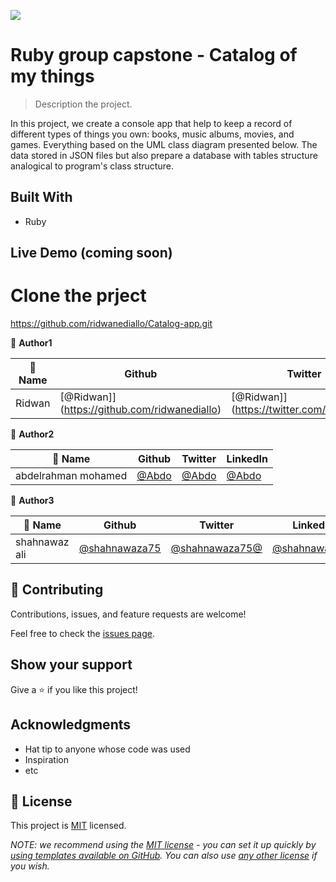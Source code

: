 ![](https://img.shields.io/badge/Microverse-blueviolet)

# Ruby group capstone - Catalog of my things

> Description the project.

In this project, we create a console app that help to keep a record of different types of things you own: books, music albums, movies, and games. Everything based on the UML class diagram presented below. The data stored in JSON files but also prepare a database with tables structure analogical to program's class structure.

## Built With

- Ruby

## Live Demo (coming soon)

# Clone the prject

https://github.com/ridwanediallo/Catalog-app.git

👤 **Author1**

| 👤 Name | Github                                       | Twitter                                  | LinkedIn                                             |
| ------- | -------------------------------------------- | ---------------------------------------- | ---------------------------------------------------- |
| Ridwan  | [@Ridwan]](https://github.com/ridwanediallo) | [@Ridwan]](https://twitter.com/RidwaneD) | [@Ridwan](https://www.linkedin.com/in/ridwan-diallo) |

👤 **Author2**

| 👤 Name             | Github                               | Twitter                                 | LinkedIn                                                  |
| ------------------- | ------------------------------------ | --------------------------------------- | --------------------------------------------------------- |
| abdelrahman mohamed | [@Abdo](https://github.com/Abdo9826) | [@Abdo](https://twitter.com/abodyalex1) | [@Abdo](https://www.linkedin.com/in/abdelruhman-mihamed/) |

👤 **Author3**

| 👤 Name       | Github                                           | Twitter                                            | LinkedIn                                                     |
| ------------- | ------------------------------------------------ | -------------------------------------------------- | ------------------------------------------------------------ |
| shahnawaz ali | [@shahnawaza75](https://github.com/shahnawaza75) | [@shahnawaza75@](https://twitter.com/shahnawaza75) | [@shahnawaza75](https://www.linkedin.com/in/shahnawaz-ali5/) |

## 🤝 Contributing

Contributions, issues, and feature requests are welcome!

Feel free to check the [issues page](../../issues/).

## Show your support

Give a ⭐️ if you like this project!

## Acknowledgments

- Hat tip to anyone whose code was used
- Inspiration
- etc

## 📝 License

This project is [MIT](./LICENSE) licensed.

_NOTE: we recommend using the [MIT license](https://choosealicense.com/licenses/mit/) - you can set it up quickly by [using templates available on GitHub](https://docs.github.com/en/communities/setting-up-your-project-for-healthy-contributions/adding-a-license-to-a-repository). You can also use [any other license](https://choosealicense.com/licenses/) if you wish._
